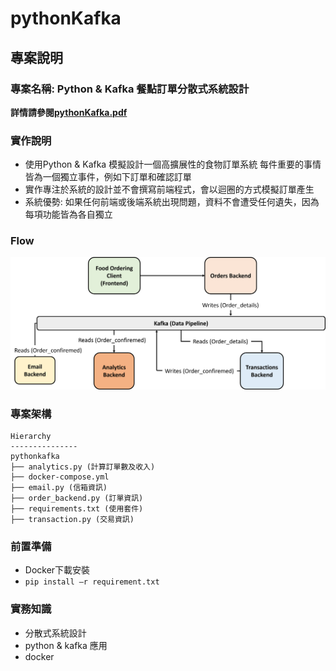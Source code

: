 # pythonKafka
## 專案說明
### 專案名稱: Python & Kafka 餐點訂單分散式系統設計
**詳情請參閱[pythonKafka.pdf](https://github.com/jerry7776112/pythonKafka/blob/main/pythonKafka.pdf)**
### 實作說明
* 使用Python & Kafka 模擬設計一個高擴展性的食物訂單系統
每件重要的事情皆為一個獨立事件，例如下訂單和確認訂單
* 實作專注於系統的設計並不會撰寫前端程式，會以迴圈的方式模擬訂單產生
* 系統優勢:
如果任何前端或後端系統出現問題，資料不會遭受任何遺失，因為每項功能皆為各自獨立

### Flow
![flow](https://github.com/jerry7776112/pythonKafka/blob/main/flow/flow.png "flow")
### 專案架構
```
Hierarchy
---------------
pythonkafka
├── analytics.py (計算訂單數及收入)
├── docker-compose.yml
├── email.py (信箱資訊)
├── order_backend.py (訂單資訊)
├── requirements.txt (使用套件)
├── transaction.py (交易資訊)
```

### 前置準備
* Docker下載安裝
* ```pip install –r requirement.txt```

### 實務知識
* 分散式系統設計
* python & kafka 應用
* docker
